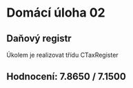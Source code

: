 # Domácí úloha 02
## Daňový registr
Úkolem je realizovat třídu CTaxRegister
## Hodnocení:	7.8650 / 7.1500
